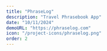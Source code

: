 ```yaml
---
title: "PhraseLog"
description: "Travel Phrasebook App"
date: "10/11/2024"
demoURL: "https://phraselog.com"
icon: "/project-icons/phraselog.png"
order: 2
---
```


    
